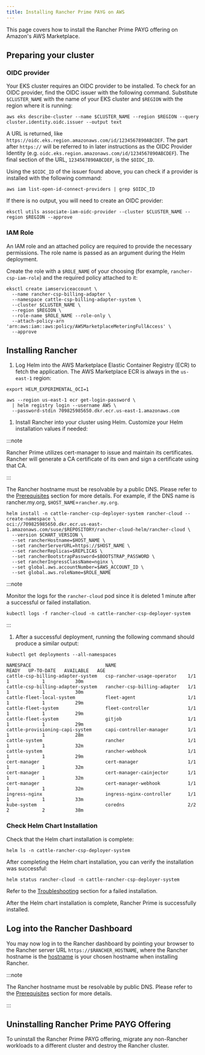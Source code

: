 ```yaml
---
title: Installing Rancher Prime PAYG on AWS
---
```


This page covers how to install the Rancher Prime PAYG offering on Amazon's AWS Marketplace.

## Preparing your cluster

### OIDC provider

Your EKS cluster requires an OIDC provider to be installed. To check for an OIDC provider, find the OIDC issuer with the following command. Substitute `$CLUSTER_NAME` with the name of your EKS cluster and `$REGION` with the region where it is running:

```shell
aws eks describe-cluster --name $CLUSTER_NAME --region $REGION --query cluster.identity.oidc.issuer --output text
```

A URL is returned, like `https://oidc.eks.region.amazonaws.com/id/1234567890ABCDEF`. The part after `https://` will be referred to in later instructions as the OIDC Provider Identity (e.g. `oidc.eks.region.amazonaws.com/id/1234567890ABCDEF`). The final section of the URL, `1234567890ABCDEF`, is the `$OIDC_ID`.

Using the `$OIDC_ID` of the issuer found above, you can check if a provider is installed with the following command:

```shell
aws iam list-open-id-connect-providers | grep $OIDC_ID
```

If there is no output, you will need to create an OIDC provider:

```shell
eksctl utils associate-iam-oidc-provider --cluster $CLUSTER_NAME --region $REGION --approve
```

### IAM Role

An IAM role and an attached policy are required to provide the necessary permissions. The role name is passed as an argument during the Helm deployment.

Create the role with a `$ROLE_NAME` of your choosing (for example, `rancher-csp-iam-role`) and the required policy attached to it:

```shell
eksctl create iamserviceaccount \
  --name rancher-csp-billing-adapter \
  --namespace cattle-csp-billing-adapter-system \
  --cluster $CLUSTER_NAME \
  --region $REGION \
  --role-name $ROLE_NAME --role-only \
  --attach-policy-arn 'arn:aws:iam::aws:policy/AWSMarketplaceMeteringFullAccess' \
  --approve
```

## Installing Rancher  

1. Log Helm into the AWS Marketplace Elastic Container Registry (ECR) to fetch the application. The AWS Marketplace ECR is always in the `us-east-1` region:

  ```shell
  export HELM_EXPERIMENTAL_OCI=1

  aws --region us-east-1 ecr get-login-password \
    | helm registry login --username AWS \
    --password-stdin 709825985650.dkr.ecr.us-east-1.amazonaws.com
  ```

1. Install Rancher into your cluster using Helm. Customize your Helm installation values if needed:

  :::note

  Rancher Prime utilizes cert-manager to issue and maintain its certificates. Rancher will generate a CA certificate of its own and sign a certificate using that CA.

  :::

  The Rancher hostname must be resolvable by a public DNS. Please refer to the [Prerequisites](prerequisites.md) section for more details. For example, if the DNS name is rancher.my.org, `$HOST_NAME`=`rancher.my.org`.

  ```shell
  helm install -n cattle-rancher-csp-deployer-system rancher-cloud --create-namespace \
  oci://709825985650.dkr.ecr.us-east-1.amazonaws.com/suse/$REPOSITORY/rancher-cloud-helm/rancher-cloud \
    --version $CHART_VERSION \
    --set rancherHostname=$HOST_NAME \
    --set rancherServerURL=https://$HOST_NAME \
    --set rancherReplicas=$REPLICAS \
    --set rancherBootstrapPassword=$BOOTSTRAP_PASSWORD \
    --set rancherIngressClassName=nginx \
    --set global.aws.accountNumber=$AWS_ACCOUNT_ID \
    --set global.aws.roleName=$ROLE_NAME
  ```

  :::note

  Monitor the logs for the `rancher-cloud` pod since it is deleted 1 minute after a successful or failed installation.

  ```shell
  kubectl logs -f rancher-cloud -n cattle-rancher-csp-deployer-system
  ```

  :::

1. After a successful deployment, running the following command should produce a similar output:

  ```shell
  kubectl get deployments --all-namespaces
  ```

  ```shell
  NAMESPACE                           NAME                          READY   UP-TO-DATE   AVAILABLE   AGE
  cattle-csp-billing-adapter-system   csp-rancher-usage-operator    1/1     1            1           30m
  cattle-csp-billing-adapter-system   rancher-csp-billing-adapter   1/1     1            1           30m
  cattle-fleet-local-system           fleet-agent                   1/1     1            1           29m
  cattle-fleet-system                 fleet-controller              1/1     1            1           29m
  cattle-fleet-system                 gitjob                        1/1     1            1           29m
  cattle-provisioning-capi-system     capi-controller-manager       1/1     1            1           28m
  cattle-system                       rancher                       1/1     1            1           32m
  cattle-system                       rancher-webhook               1/1     1            1           29m
  cert-manager                        cert-manager                  1/1     1            1           32m
  cert-manager                        cert-manager-cainjector       1/1     1            1           32m
  cert-manager                        cert-manager-webhook          1/1     1            1           32m
  ingress-nginx                       ingress-nginx-controller      1/1     1            1           33m
  kube-system                         coredns                       2/2     2            2           38m
  ```

### Check Helm Chart Installation

Check that the Helm chart installation is complete:

```shell
helm ls -n cattle-rancher-csp-deployer-system
```

After completing the Helm chart installation, you can verify the installation was successful:

```shell
helm status rancher-cloud -n cattle-rancher-csp-deployer-system
```

Refer to the [Troubleshooting](troubleshooting.md) section for a failed installation.

After the Helm chart installation is complete, Rancher Prime is successfully installed.

## Log into the Rancher Dashboard

You may now log in to the Rancher dashboard by pointing your browser to the Rancher server URL `https://$RANCHER_HOSTNAME`, where the Rancher hostname is the [hostname](#installing-rancher) is your chosen hostname when installing Rancher.

:::note

The Rancher hostname must be resolvable by public DNS. Please refer to the [Prerequisites](prerequisites.md) section for more details.

:::

## Uninstalling Rancher Prime PAYG Offering

To uninstall the Rancher Prime PAYG offering, migrate any non-Rancher workloads to a different cluster and destroy the Rancher cluster.
